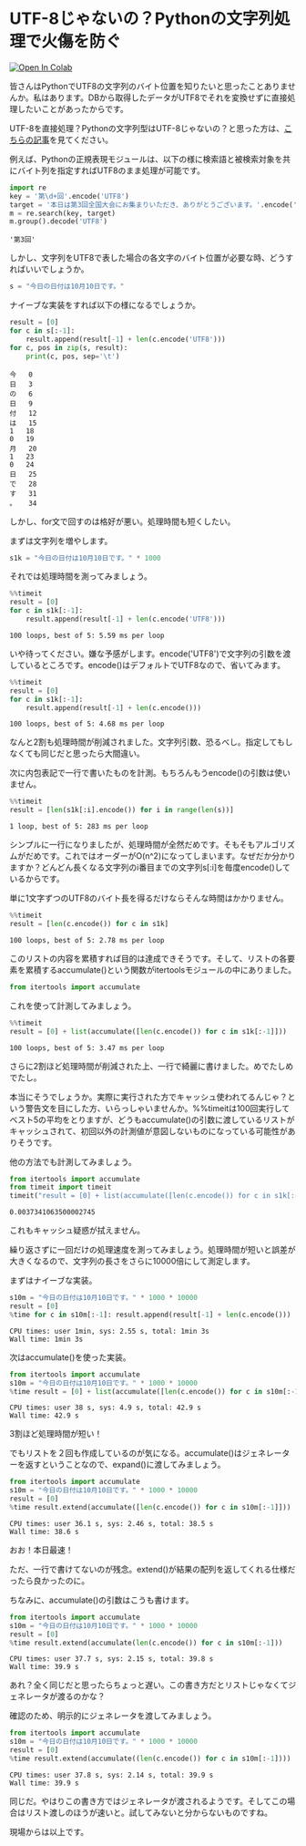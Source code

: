 # UTF-8じゃないの？Pythonの文字列処理で火傷を防ぐ

[![Open In Colab](https://colab.research.google.com/assets/colab-badge.svg)](https://colab.research.google.com/github/saliton/BytePos/blob/main/BytePos.ipynb)

皆さんはPythonでUTF8の文字列のバイト位置を知りたいと思ったことありませんか。私はあります。DBから取得したデータがUTF8でそれを変換せずに直接処理したいことがあったからです。

UTF-8を直接処理？Pythonの文字列型はUTF-8じゃないの？と思った方は、[こちらの記事](https://www.haya-programming.com/entry/2020/04/24/035151?amp=1)を見てください。

例えば、Pythonの正規表現モジュールは、以下の様に検索語と被検索対象を共にバイト列を指定すればUTF8のまま処理が可能です。


```python
import re
key = '第\d+回'.encode('UTF8')
target = '本日は第3回全国大会にお集まりいただき、ありがとうございます。'.encode('UTF8')
m = re.search(key, target)
m.group().decode('UTF8')
```




    '第3回'



しかし、文字列をUTF8で表した場合の各文字のバイト位置が必要な時、どうすればいいでしょうか。


```python
s = "今日の日付は10月10日です。"
```

ナイーブな実装をすれば以下の様になるでしょうか。


```python
result = [0]
for c in s[:-1]:
    result.append(result[-1] + len(c.encode('UTF8')))
for c, pos in zip(s, result):
    print(c, pos, sep='\t')
```

    今	0
    日	3
    の	6
    日	9
    付	12
    は	15
    1	18
    0	19
    月	20
    1	23
    0	24
    日	25
    で	28
    す	31
    。	34


しかし、for文で回すのは格好が悪い。処理時間も短くしたい。

まずは文字列を増やします。


```python
s1k = "今日の日付は10月10日です。" * 1000
```

それでは処理時間を測ってみましょう。


```python
%%timeit
result = [0]
for c in s1k[:-1]:
    result.append(result[-1] + len(c.encode('UTF8')))
```

    100 loops, best of 5: 5.59 ms per loop


いや待ってください。嫌な予感がします。encode('UTF8')で文字列の引数を渡しているところです。encode()はデフォルトでUTF8なので、省いてみます。


```python
%%timeit
result = [0]
for c in s1k[:-1]:
    result.append(result[-1] + len(c.encode()))
```

    100 loops, best of 5: 4.68 ms per loop


なんと2割も処理時間が削減されました。文字列引数、恐るべし。指定してもしなくても同じだと思ったら大間違い。

次に内包表記で一行で書いたものを計測。もちろんもうencode()の引数は使いません。


```python
%%timeit
result = [len(s1k[:i].encode()) for i in range(len(s))]
```

    1 loop, best of 5: 283 ms per loop


シンプルに一行になりましたが、処理時間が全然だめです。そもそもアルゴリズムがだめです。これではオーダーがO(n^2)になってしまいます。なぜだか分かりますか？どんどん長くなる文字列のi番目までの文字列s[:i]を毎度encode()しているからです。

単に1文字ずつのUTF8のバイト長を得るだけならそんな時間はかかりません。


```python
%%timeit
result = [len(c.encode()) for c in s1k]
```

    100 loops, best of 5: 2.78 ms per loop


このリストの内容を累積すれば目的は達成できそうです。そして、リストの各要素を累積するaccumulate()という関数がitertoolsモジュールの中にありました。


```python
from itertools import accumulate
```

これを使って計測してみましょう。


```python
%%timeit
result = [0] + list(accumulate([len(c.encode()) for c in s1k[:-1]]))
```

    100 loops, best of 5: 3.47 ms per loop


さらに2割ほど処理時間が削減された上、一行で綺麗に書けました。めでたしめでたし。

本当にそうでしょうか。実際に実行された方でキャッシュ使われてるんじゃ？という警告文を目にした方、いらっしゃいませんか。%%timeitは100回実行してベスト5の平均をとりますが、どうもaccumulate()の引数に渡しているリストがキャッシュされて、初回以外の計測値が意図しないものになっている可能性がありそうです。

他の方法でも計測してみましょう。


```python
from itertools import accumulate
from timeit import timeit
timeit("result = [0] + list(accumulate([len(c.encode()) for c in s1k[:-1]]))", globals = globals(), number=100) / 100
```




    0.0037341063500002745



これもキャッシュ疑惑が拭えません。

繰り返さずに一回だけの処理速度を測ってみましょう。処理時間が短いと誤差が大きくなるので、文字列の長さをさらに10000倍にして測定します。

まずはナイーブな実装。


```python
s10m = "今日の日付は10月10日です。" * 1000 * 10000
result = [0]
%time for c in s10m[:-1]: result.append(result[-1] + len(c.encode()))
```

    CPU times: user 1min, sys: 2.55 s, total: 1min 3s
    Wall time: 1min 3s


次はaccumulate()を使った実装。


```python
from itertools import accumulate
s10m = "今日の日付は10月10日です。" * 1000 * 10000
%time result = [0] + list(accumulate([len(c.encode()) for c in s10m[:-1]]))
```

    CPU times: user 38 s, sys: 4.9 s, total: 42.9 s
    Wall time: 42.9 s


3割ほど処理時間が短い！

でもリストを２回も作成しているのが気になる。accumulate()はジェネレーターを返すということなので、expand()に渡してみましょう。


```python
from itertools import accumulate
s10m = "今日の日付は10月10日です。" * 1000 * 10000
result = [0]
%time result.extend(accumulate([len(c.encode()) for c in s10m[:-1]]))
```

    CPU times: user 36.1 s, sys: 2.46 s, total: 38.5 s
    Wall time: 38.6 s


おお！本日最速！

ただ、一行で書けてないのが残念。extend()が結果の配列を返してくれる仕様だったら良かったのに。

ちなみに、accumulate()の引数はこうも書けます。


```python
from itertools import accumulate
s10m = "今日の日付は10月10日です。" * 1000 * 10000
result = [0]
%time result.extend(accumulate(len(c.encode()) for c in s10m[:-1]))
```

    CPU times: user 37.7 s, sys: 2.15 s, total: 39.8 s
    Wall time: 39.9 s


あれ？全く同じだと思ったらちょっと遅い。この書き方だとリストじゃなくてジェネレータが渡るのかな？

確認のため、明示的にジェネレータを渡してみましょう。


```python
from itertools import accumulate
s10m = "今日の日付は10月10日です。" * 1000 * 10000
result = [0]
%time result.extend(accumulate((len(c.encode()) for c in s10m[:-1])))
```

    CPU times: user 37.8 s, sys: 2.14 s, total: 39.9 s
    Wall time: 39.9 s


同じだ。やはりこの書き方ではジェネレータが渡されるようです。そしてこの場合はリスト渡しのほうが速いと。試してみないと分からないものですね。

現場からは以上です。
